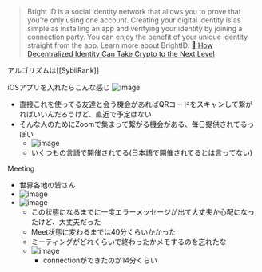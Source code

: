 
> Bright ID is a social identity network that allows you to prove that you’re only using one account. Creating your digital identity is as simple as installing an app and verifying your identity by joining a connection party. You can enjoy the benefit of your unique identity straight from the app. Learn more about BrightID.
[🤔 How Decentralized Identity Can Take Crypto to the Next Level](https://thedefiant.io/-how-decentralized-identity-can-take)

アルゴリズムは[[SybilRank]]

iOSアプリを入れたらこんな感じ
![image](https://gyazo.com/c4670952f880b7d716e72d991cd5b0d4/thumb/1000)
- 直接これを使ってる友達と会う機会があればQRコードをスキャンして繋がればいいんだろうけど、直近で予定はない
- そんな人のためにZoomで集まって繋がる機会がある、毎日提供されてるっぽい
    - ![image](https://gyazo.com/add8dd6fdf8cbf0e1b40da0059c47cb4/thumb/1000)
    - いくつもの言語で開催されてる(日本語で開催されてるとは言ってない)

Meeting
- 世界各地の皆さん
- ![image](https://gyazo.com/cd6f90729a5a3d1165b9c966dba2f43b/thumb/1000)
- ![image](https://gyazo.com/fca288176cb2aea96a191bbb678c5d16/thumb/1000)
    - この状態になるまでに一度エラーメッセージが出て大丈夫か心配になったけど、大丈夫だった
    - Meet状態に変わるまでは40分くらいかかった
    - ミーティングがどれくらいで終わったかメモするのを忘れたな
    - ![image](https://gyazo.com/f0dcb26c32f6df8623cd6779eca29222/thumb/1000)
        - connectionができたのが14分くらい
